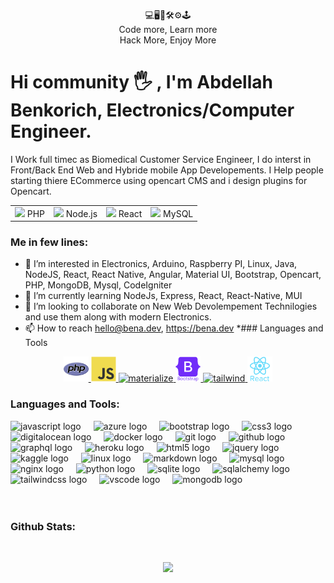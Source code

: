 <p align="center" >
  <!-- header goes here -->
</p>
<p align="center" >
  💻🖥📱🛠⚙🕹<br>
  Code more, Learn more<br>
  Hack More, Enjoy More
</p>

# Hi community 🖐 , I'm Abdellah Benkorich, Electronics/Computer Engineer.

I Work full timec as Biomedical Customer Service Engineer, I do interst in Front/Back End Web and Hybride mobile App Developements. I Help people starting thiere ECommerce using opencart CMS and i design plugins for Opencart.

<table style="border-size:0px">
  <tr >
    <td style="border: none;"><img src="https://cdn.iconscout.com/icon/free/png-64/free-php-27-226042.png" width="90"> PHP </td>    
    <td style="border: none;"><img src="https://cdn.iconscout.com/icon/free/png-64/node-js-1174925.png" width="90"> Node.js</td>
    <td style="border: none;"><img src="https://cdn.iconscout.com/icon/free/png-64/react-3-1175109.png" width="90"> React</td>    
    <td style="border: none;"><img src="https://cdn.iconscout.com/icon/free/png-64/mysql-18-1174938.png" width="90"> MySQL</td>                                     
  </tr>
</table>

### Me in few lines: 
- 👀 I’m interested in Electronics, Arduino, Raspberry PI, Linux, Java, NodeJS, React, React Native, Angular, Material UI, Bootstrap, Opencart, PHP, MongoDB, Mysql, CodeIgniter
- 🌱 I’m currently learning NodeJs, Express, React, React-Native, MUI
- 💞️ I’m looking to collaborate on New Web Devolempement Technilogies and use them along with modern Electronics.
- 📫 How to reach hello@bena.dev, https://bena.dev
*### Languages and Tools

<p align="center">
  <a href="https://www.php.net" target="_blank"> <img src="https://raw.githubusercontent.com/devicons/devicon/master/icons/php/php-original.svg" alt="php" width="40" height="40"/> </a> 
  <a href="https://developer.mozilla.org/en-US/docs/Web/JavaScript" target="_blank"> <img src="https://raw.githubusercontent.com/devicons/devicon/master/icons/javascript/javascript-original.svg" alt="javascript" width="40" height="40"/> </a> 
  <a href="https://materializecss.com/" target="_blank"> <img src="https://raw.githubusercontent.com/prplx/svg-logos/5585531d45d294869c4eaab4d7cf2e9c167710a9/svg/materialize.svg" alt="materialize" width="40" height="40"/> </a>
  <a href="https://getbootstrap.com" target="_blank"> <img src="https://raw.githubusercontent.com/devicons/devicon/master/icons/bootstrap/bootstrap-plain-wordmark.svg" alt="bootstrap" width="40" height="40"/> </a> 
  <a href="https://tailwindcss.com/" target="_blank"> <img src="https://www.vectorlogo.zone/logos/tailwindcss/tailwindcss-icon.svg" alt="tailwind" width="40" height="40"/> </a> 
  <a href="https://reactjs.org/" target="_blank"> <img src="https://raw.githubusercontent.com/devicons/devicon/master/icons/react/react-original-wordmark.svg" alt="react" width="40" height="40"/> </a>
</p>

### Languages and Tools:
<div align="left">
  <img src="https://cdn.jsdelivr.net/gh/devicons/devicon/icons/javascript/javascript-original.svg" height="40" alt="javascript logo"  />
  <img width="12" />
  <img src="https://cdn.jsdelivr.net/gh/devicons/devicon/icons/azure/azure-original.svg" height="40" alt="azure logo"  />
  <img width="12" />
  <img src="https://cdn.jsdelivr.net/gh/devicons/devicon/icons/bootstrap/bootstrap-original.svg" height="40" alt="bootstrap logo"  />
  <img width="12" />
  <img src="https://cdn.jsdelivr.net/gh/devicons/devicon/icons/css3/css3-original.svg" height="40" alt="css3 logo"  />
  <img width="12" />
  <img src="https://cdn.jsdelivr.net/gh/devicons/devicon/icons/digitalocean/digitalocean-original.svg" height="40" alt="digitalocean logo"  />
  <img width="12" />
  <img src="https://cdn.jsdelivr.net/gh/devicons/devicon/icons/docker/docker-original.svg" height="40" alt="docker logo"  />
  <img width="12" />
  <img src="https://cdn.jsdelivr.net/gh/devicons/devicon/icons/git/git-original.svg" height="40" alt="git logo"  />
  <img width="12" />
  <img src="https://cdn.jsdelivr.net/gh/devicons/devicon/icons/github/github-original.svg" height="40" alt="github logo"  />
  <img width="12" />
  <img src="https://cdn.jsdelivr.net/gh/devicons/devicon/icons/graphql/graphql-plain.svg" height="40" alt="graphql logo"  />
  <img width="12" />
  <img src="https://cdn.jsdelivr.net/gh/devicons/devicon/icons/heroku/heroku-original.svg" height="40" alt="heroku logo"  />
  <img width="12" />
  <img src="https://cdn.jsdelivr.net/gh/devicons/devicon/icons/html5/html5-original.svg" height="40" alt="html5 logo"  />
  <img width="12" />
  <img src="https://cdn.jsdelivr.net/gh/devicons/devicon/icons/jquery/jquery-original.svg" height="40" alt="jquery logo"  />
  <img width="12" />
  <img src="https://cdn.jsdelivr.net/gh/devicons/devicon/icons/kaggle/kaggle-original.svg" height="40" alt="kaggle logo"  />
  <img width="12" />
  <img src="https://cdn.jsdelivr.net/gh/devicons/devicon/icons/linux/linux-original.svg" height="40" alt="linux logo"  />
  <img width="12" />
  <img src="https://cdn.jsdelivr.net/gh/devicons/devicon/icons/markdown/markdown-original.svg" height="40" alt="markdown logo"  />
  <img width="12" />
  <img src="https://cdn.jsdelivr.net/gh/devicons/devicon/icons/mysql/mysql-original.svg" height="40" alt="mysql logo"  />
  <img width="12" />
  <img src="https://cdn.jsdelivr.net/gh/devicons/devicon/icons/nginx/nginx-original.svg" height="40" alt="nginx logo"  />
  <img width="12" />
  <img src="https://cdn.jsdelivr.net/gh/devicons/devicon/icons/python/python-original.svg" height="40" alt="python logo"  />
  <img width="12" />
  <img src="https://cdn.jsdelivr.net/gh/devicons/devicon/icons/sqlite/sqlite-original.svg" height="40" alt="sqlite logo"  />
  <img width="12" />
  <img src="https://cdn.jsdelivr.net/gh/devicons/devicon/icons/sqlalchemy/sqlalchemy-original.svg" height="40" alt="sqlalchemy logo"  />
  <img width="12" />
  <img src="https://cdn.jsdelivr.net/gh/devicons/devicon/icons/tailwindcss/tailwindcss-original-wordmark.svg" height="40" alt="tailwindcss logo"  />
  <img width="12" />
  <img src="https://cdn.jsdelivr.net/gh/devicons/devicon/icons/vscode/vscode-original.svg" height="40" alt="vscode logo"  />
  <img width="12" />
  <img src="https://cdn.jsdelivr.net/gh/devicons/devicon/icons/mongodb/mongodb-original.svg" height="40" alt="mongodb logo"  />
  <img width="12" />
</div>

<br />
<br />

### Github Stats: 
<br>
<p align = "center">
  <img src = "https://github-readme-stats.vercel.app/api?username=abenkorich&show_icons=true&count_private=true&theme=prussian&line_height=32">
</p>


